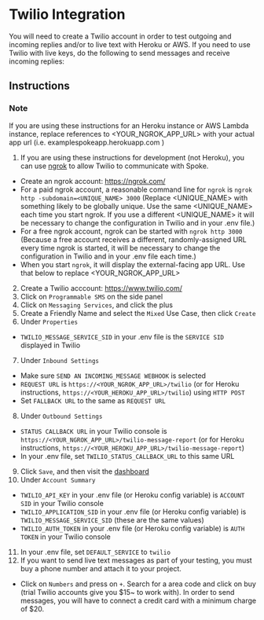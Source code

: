 # Twilio Integration

You will need to create a Twilio account in order to test outgoing and incoming replies and/or to live text with Heroku or AWS. If you need to use Twilio with live keys, do the following to send messages and receive incoming replies:


## Instructions

### Note
If you are using these instructions for an Heroku instance or AWS Lambda instance, replace references to <YOUR_NGROK_APP_URL> with your actual app url (i.e. examplespokeapp.herokuapp.com )

1. If you are using these instructions for development (not Heroku), you can use [ngrok](https://ngrok.com/docs) to allow Twilio to communicate with Spoke.
  - Create an ngrok account: https://ngrok.com/
  - For a paid ngrok account, a reasonable command line for `ngrok` is `ngrok http -subdomain=<UNIQUE_NAME> 3000` (Replace <UNIQUE_NAME> with something likely to be globally unique. Use the same <UNIQUE_NAME> each time you start ngrok. If you use a different <UNIQUE_NAME> it will be necessary to change the configuration in Twilio and in your .env file.)
  - For a free ngrok account, ngrok can be started with `ngrok http 3000` (Because a free account receives a different, randomly-assigned URL every time ngrok is started, it will be necessary to change the configuration in Twilio and in your .env file each time.)
  - When you start `ngrok`, it will display the external-facing app URL. Use that below to replace <YOUR_NGROK_APP_URL>
2. Create a Twilio acccount: https://www.twilio.com/
3. Click on `Programmable SMS` on the side panel
4. Click on `Messaging Services`, and click the plus
5. Create a Friendly Name and select the `Mixed` Use Case, then click `Create`
6. Under `Properties`
  - `TWILIO_MESSAGE_SERVICE_SID` in your .env file is the `SERVICE SID` displayed in Twilio
7. Under `Inbound Settings`
  - Make sure `SEND AN INCOMING_MESSAGE WEBHOOK` is selected
  - `REQUEST URL` is `https://<YOUR_NGROK_APP_URL>/twilio` (or for Heroku instructions, `https://<YOUR_HEROKU_APP_URL>/twilio`) using `HTTP POST`
  - Set `FALLBACK URL` to the same as `REQUEST URL`
8. Under `Outbound Settings`
  - `STATUS CALLBACK URL` in your Twilio console is `https://<YOUR_NGROK_APP_URL>/twilio-message-report` (or for Heroku instructions, `https://<YOUR_HEROKU_APP_URL>/twilio-message-report`)
  - In your .env file, set `TWILIO_STATUS_CALLBACK_URL` to this same URL
9. Click `Save`, and then visit the [dashboard](https://www.twilio.com/console)
10. Under `Account Summary`
  - `TWILIO_API_KEY` in your .env file (or Heroku config variable) is `ACCOUNT SID` in your Twilio console
  - `TWILIO_APPLICATION_SID` in your .env file (or Heroku config variable) is `TWILIO_MESSAGE_SERVICE_SID` (these are the same values)
  - `TWILIO_AUTH_TOKEN` in your .env file (or Heroku config variable) is `AUTH TOKEN` in your Twilio console
11. In your .env file, set `DEFAULT_SERVICE` to `twilio`
12. If you want to send live text messages as part of your testing, you must buy a phone number and attach it to your project.
  - Click on `Numbers` and press on `+`. Search for a area code and click on buy (trial Twilio accounts give you $15~ to work with). In order to send messages, you will have to connect a credit card with a minimum charge of $20. 
